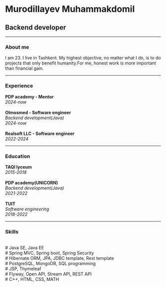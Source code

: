 <h1>Murodillayev Muhammakdomil</h1>
<h2>Backend developer</h2>
<hr>
<h3>About me</h3>
<p>I am 23. I live in Tashkent. My highest objective, no matter what I do, is to do projects that only
benefit humanity.For me, honest work is more important than financial gain.</p>
<hr>
<h3>Experience</h3>
<b>PDP academy - Mentor</b>
<br><i> 2024-now</i>
<br>
<br><b>Olmosmed - Software engineer</b>
<br><i>Backend development(Java)</i>
<br><i>2024-now</i>
<br>
<br>
<b>Realsoft LLC - Software engineer</b>
<br><i> 2022-2024</i>
<hr>
<h3>Education</h3>
<b>TAQI lyceum</b>
<br><i> 2015-2018</i>
<br>
<br><b>PDP academy(UNICORN)</b>
<br><i>Backend development(Java)</i>
<br><i>2021-2022</i>
<br>
<br>
<b>TUIT</b>
<br><i>Software engineering</i>
<br><i> 2018-2022</i>
<hr>
<h3>Skills</h3>
<br># Java SE, Java EE
<br># Spring MVC, Spring boot, Spring Security
<br># Hibernate ORM, JPA, JDBC template, Rest template
<br># PostgreSQL, MongoDB, SQL programming
<br># JSP, Thymeleaf
<br># Flyway, Open API, Stream API, REST API
<br># C++, HTML, CSS, MATH
<!--
**MuhammadkomilMurodillayev/MuhammadkomilMurodillayev** is a ✨ _special_ ✨ repository because its `README.md` (this file) appears on your GitHub profile.

Here are some ideas to get you started:

- 🔭 I’m currently working on ...
- 🌱 I’m currently learning ...
- 👯 I’m looking to collaborate on ...
- 🤔 I’m looking for help with ...
- 💬 Ask me about ...
- 📫 How to reach me: ...
- 😄 Pronouns: ...
- ⚡ Fun fact: ...
-->
